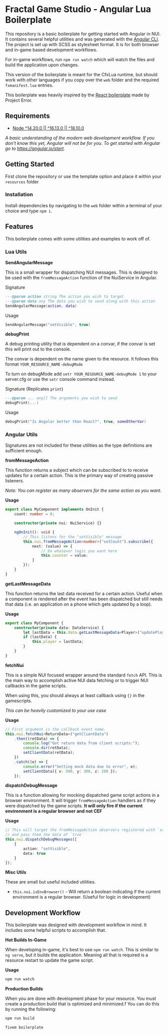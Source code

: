 # Fractal Game Studio - Angular Lua Boilerplate

This repository is a basic boilerplate for getting started with Angular in NUI. It contains several helpful utilities and was generated with the [Angular CLI](https://github.com/angular/angular-cli). The project is set up with SCSS as stylesheet format. It is for both browser and in-game based development workflows.

For in-game workflows, run `npm run watch` which will watch the files and build the application upon changes.

This version of the boilerplate is meant for the CfxLua runtime, but should work with other languages if you copy over the `web` folder and the required `fxmanifest.lua` entries.

This boilerplate was heavily inspired by the [React boilerplate](https://github.com/project-error/fivem-react-boilerplate-lua) made by Project Error.

## Requirements

-   [Node ^14.20.0 || ^16.13.0 || ^18.10.0](https://nodejs.org/en/)

_A basic understanding of the modern web development workflow. If you don't know this yet, Angular will not be for you. To get started with Angular go to https://angular.io/start._

## Getting Started

First clone the repository or use the template option and place it within your `resources` folder

### Installation

Install dependencies by navigating to the `web` folder within a terminal of your choice and type `npm i`.

## Features

This boilerplate comes with some utilities and examples to work off of.

### Lua Utils

**SendAngularMessage**

This is a small wrapper for dispatching NUI messages. This is designed to be used with the `fromMessageAction` function of the NuiService in Angular.

Signature

```lua
---@param action string The action you wish to target
---@param data any The data you wish to send along with this action
SendAngularMessage(action, data)
```

Usage

```lua
SendAngularMessage("setVisible", true)
```

**debugPrint**

A debug printing utility that is dependent on a convar,
if the convar is set this will print out to the console.

The convar is dependent on the name given to the resource.
It follows this format `YOUR_RESOURCE_NAME-debugMode`

To turn on debugMode add `setr YOUR_RESOURCE_NAME-debugMode 1` to
your server.cfg or use the `setr` console command instead.

Signature (Replicates `print`)

```lua
---@param ... any[] The arguments you wish to send
debugPrint(...)
```

Usage

```lua
debugPrint("Is Angular better than React?", true, someOtherVar)
```

### Angular Utils

Signatures are not included for these utilities as the type definitions are sufficient enough.

**fromMessageAction**

This function returns a subject which can be subscribed to to receive updates for a certain action. This is the primary way of creating passive listeners.

_Note: You can register as many observers for the same action as you want._

**Usage**

```ts
export class MyComponent implements OnInit {
	count: number = 0;

	constructor(private nui: NuiService) {}

	ngOnInit(): void {
		// This listens for the "setVisible" message
		this.nui.fromMessageAction<number>("setCount").subscribe({
			next: (value) => {
				// Do whatever logic you want here
				this.counter = value;
			}
		});
	}
}
```

**getLastMessageData**

This function returns the last data received for a certain action. Useful when a component is rendered after the event has been dispatched but still needs that data (i.e. an application on a phone which gets updated by a loop).

**Usage**

```ts
export class MyComponent {
    constructor(private data: DataService) {
        let lastData = this.data.getLastMessageData<Player>("updatePlayer");
        if (lastData) {
            this.player = lastData;
        }
    }
}
```

**fetchNui**

This is a simple NUI focused wrapper around the standard `fetch` API. This is the main way to accomplish active NUI data fetching or to trigger NUI callbacks in the game scripts.

When using this, you should always at least callback using `{}` in the gamescripts.

_This can be heavily customized to your use case_

**Usage**

```ts
// First argument is the callback event name.
this.nui.fetchNui<ReturnData>("getClientData")
	.then((retData) => {
		console.log("Got return data from client scripts:");
		console.dir(retData);
		setClientData(retData);
	})
	.catch((e) => {
		console.error("Setting mock data due to error", e);
		setClientData({ x: 500, y: 300, z: 200 });
	});
```

**dispatchDebugMessage**

This is a function allowing for mocking dispatched game script actions in a browser environment. It will trigger `fromMessageAction` handlers as if they were dispatched by the game scripts. **It will only fire if the current environment is a regular browser and not CEF**

**Usage**

```ts
// This will target the fromMessageAction observers registered with `setVisible`
// and pass them the data of `true`
this.nui.dispatchDebugMessages([
	{
		action: "setVisible",
		data: true
	}
]);
```

**Misc Utils**

These are small but useful included utilities.

-   `this.nui.isEnvBrowser()` - Will return a boolean indicating if the current
    environment is a regular browser. (Useful for logic in development)

## Development Workflow

This boilerplate was designed with development workflow in mind. It includes some helpful scripts to accomplish that.

**Hot Builds In-Game**

When developing in-game, it's best to use `npm run watch`. This is similar to `ng serve`, but it builds the application. Meaning all that is required is a resource restart to update the game script.

**Usage**

```sh
npm run watch
```

**Production Builds**

When you are done with development phase for your resource. You must create a production build that is optimized and minimized.f
You can do this by running the following:

```sh
npm run build
```

`fivem boilerplate`

